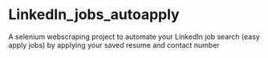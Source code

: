 # LinkedIn_jobs_autoapply
A selenium webscraping project to automate your LinkedIn job search (easy apply jobs)
by applying your saved resume and contact number
